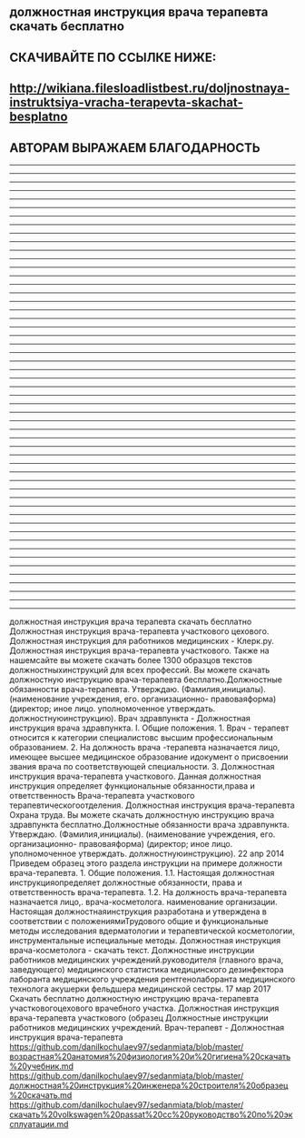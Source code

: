 должностная инструкция врача терапевта скачать бесплатно
--------------------------------------------------
СКАЧИВАЙТЕ ПО ССЫЛКЕ НИЖЕ:
--------------------------------------------------
http://wikiana.filesloadlistbest.ru/doljnostnaya-instruktsiya-vracha-terapevta-skachat-besplatno
--------------------------------------------------
АВТОРАМ ВЫРАЖАЕМ БЛАГОДАРНОСТЬ
--------------------------------------------------
--------------------------------------------------
--------------------------------------------------
--------------------------------------------------
--------------------------------------------------
--------------------------------------------------
--------------------------------------------------
--------------------------------------------------
--------------------------------------------------
--------------------------------------------------
--------------------------------------------------
--------------------------------------------------
--------------------------------------------------
--------------------------------------------------
--------------------------------------------------
--------------------------------------------------
--------------------------------------------------
--------------------------------------------------
--------------------------------------------------
--------------------------------------------------
--------------------------------------------------
--------------------------------------------------
--------------------------------------------------
--------------------------------------------------
--------------------------------------------------
--------------------------------------------------
--------------------------------------------------
--------------------------------------------------
--------------------------------------------------
--------------------------------------------------
--------------------------------------------------
--------------------------------------------------
--------------------------------------------------
--------------------------------------------------
--------------------------------------------------
--------------------------------------------------
--------------------------------------------------
--------------------------------------------------
--------------------------------------------------
--------------------------------------------------
--------------------------------------------------
--------------------------------------------------
--------------------------------------------------
--------------------------------------------------
--------------------------------------------------
--------------------------------------------------
--------------------------------------------------
--------------------------------------------------
--------------------------------------------------
--------------------------------------------------
--------------------------------------------------
--------------------------------------------------
--------------------------------------------------
--------------------------------------------------
должностная инструкция врача терапевта скачать бесплатно Должностная инструкция врача-терапевта участкового цехового. Должностная инструкция для работников медицинских  - Клерк.ру. Должностная инструкция врача-терапевта участкового. Также на нашемсайте вы можете скачать более 1300 образцов текстов должностныхинструкций для всех профессий. Вы можете скачать должностную инструкцию врача-терапевта бесплатно.Должностные обязанности врача-терапевта. Утверждаю. (Фамилия,инициалы). (наименование учреждения, его. организационно- правоваяформа) (директор; иное лицо. уполномоченное утверждать. должностнуюинструкцию). Врач здравпункта - Должностная инструкция врача здравпункта. I. Общие положения. 1. Врач - терапевт относится к категории специалистовс высшим профессиональным образованием. 2. На должность врача -терапевта назначается лицо, имеющее высшее медицинское образование идокумент о присвоении звания врача по соответствующей специальности. 3. Должностная инструкция врача-терапевта участкового. Данная должностная инструкция определяет функциональные обязанности,права и ответственность Врача-терапевта участкового терапевтическогоотделения.
Должностная инструкция врача-терапевта  Охрана труда. Вы можете скачать должностную инструкцию врача здравпункта бесплатно.Должностные обязанности врача здравпункта. Утверждаю. (Фамилия,инициалы). (наименование учреждения, его. организационно- правоваяформа) (директор; иное лицо. уполномоченное утверждать. должностнуюинструкцию). 22 апр 2014  Приведем образец этого раздела инструкции на примере должности врача-терапевта. 1. Общие положения. 1.1. Настоящая должностная инструкцияопределяет должностные обязанности, права и ответственность врача-терапевта. 1.2. На должность врача-терапевта назначается лицо,. врача-косметолога. наименование организации. Настоящая должностнаяинструкция разработана и утверждена в соответствии с положениямиТрудового  общие и функциональные методы исследования вдерматологии и терапевтической косметологии, инструментальные испециальные методы. Должностная инструкция врача-косметолога - скачать текст. Должностные инструкции работников медицинских учреждений.руководителя (главного врача, заведующего)  медицинского статистика медицинского дезинфектора  лаборанта медицинского учреждения рентгенолаборанта  медицинского технолога  акушерки  фельдшера медицинской сестры. 17 мар 2017  Скачать бесплатно должностную инструкцию врача-терапевта участковогоцехового врачебного участка. Должностная инструкция врача-терапевта участкового (образец
Должностные инструкции работников медицинских учреждений. Врач-терапевт - Должностная инструкция врача-терапевта
https://github.com/danilkochulaev97/sedanmiata/blob/master/возрастная%20анатомия%20физиология%20и%20гигиена%20скачать%20учебник.md
https://github.com/danilkochulaev97/sedanmiata/blob/master/должностная%20инструкция%20инженера%20строителя%20образец%20скачать.md
https://github.com/danilkochulaev97/sedanmiata/blob/master/скачать%20volkswagen%20passat%20cc%20руководство%20по%20эксплуатации.md